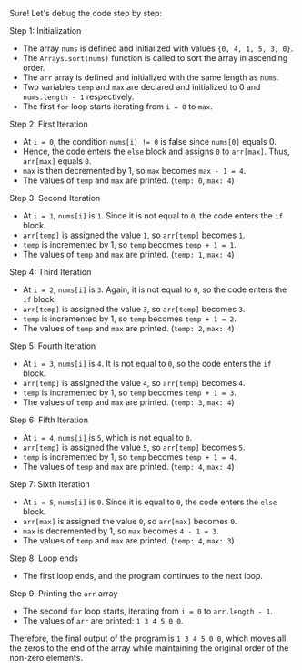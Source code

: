 Sure! Let's debug the code step by step:

Step 1: Initialization
- The array `nums` is defined and initialized with values `{0, 4, 1, 5, 3, 0}`.
- The `Arrays.sort(nums)` function is called to sort the array in ascending order.
- The `arr` array is defined and initialized with the same length as `nums`.
- Two variables `temp` and `max` are declared and initialized to 0 and `nums.length - 1` respectively.
- The first `for` loop starts iterating from `i = 0` to `max`.

Step 2: First Iteration
- At `i = 0`, the condition `nums[i] != 0` is false since `nums[0]` equals 0.
- Hence, the code enters the `else` block and assigns `0` to `arr[max]`. Thus, `arr[max]` equals `0`.
- `max` is then decremented by 1, so `max` becomes `max - 1 = 4`.
- The values of `temp` and `max` are printed. (`temp: 0`, `max: 4`)

Step 3: Second Iteration
- At `i = 1`, `nums[i]` is `1`. Since it is not equal to `0`, the code enters the `if` block.
- `arr[temp]` is assigned the value `1`, so `arr[temp]` becomes `1`.
- `temp` is incremented by 1, so `temp` becomes `temp + 1 = 1`.
- The values of `temp` and `max` are printed. (`temp: 1`, `max: 4`)

Step 4: Third Iteration
- At `i = 2`, `nums[i]` is `3`. Again, it is not equal to `0`, so the code enters the `if` block.
- `arr[temp]` is assigned the value `3`, so `arr[temp]` becomes `3`.
- `temp` is incremented by 1, so `temp` becomes `temp + 1 = 2`.
- The values of `temp` and `max` are printed. (`temp: 2`, `max: 4`)

Step 5: Fourth Iteration
- At `i = 3`, `nums[i]` is `4`. It is not equal to `0`, so the code enters the `if` block.
- `arr[temp]` is assigned the value `4`, so `arr[temp]` becomes `4`.
- `temp` is incremented by 1, so `temp` becomes `temp + 1 = 3`.
- The values of `temp` and `max` are printed. (`temp: 3`, `max: 4`)

Step 6: Fifth Iteration
- At `i = 4`, `nums[i]` is `5`, which is not equal to `0`.
- `arr[temp]` is assigned the value `5`, so `arr[temp]` becomes `5`.
- `temp` is incremented by 1, so `temp` becomes `temp + 1 = 4`.
- The values of `temp` and `max` are printed. (`temp: 4`, `max: 4`)

Step 7: Sixth Iteration
- At `i = 5`, `nums[i]` is `0`. Since it is equal to `0`, the code enters the `else` block.
- `arr[max]` is assigned the value `0`, so `arr[max]` becomes `0`.
- `max` is decremented by 1, so `max` becomes `4 - 1 = 3`.
- The values of `temp` and `max` are printed. (`temp: 4`, `max: 3`)

Step 8: Loop ends
- The first loop ends, and the program continues to the next loop.

Step 9: Printing the `arr` array
- The second `for` loop starts, iterating from `i = 0` to `arr.length - 1`.
- The values of `arr` are printed: `1 3 4 5 0 0`.

Therefore, the final output of the program is `1 3 4 5 0 0`, which moves all the zeros to the end of the array while maintaining the original order of the non-zero elements.